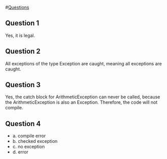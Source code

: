 #[Questions](docs.oracle.com/javase/tutorial/essential/exceptions/QandE/questions.html)

## Question 1
Yes, it is legal.

## Question 2
All exceptions of the type Exception are caught, meaning all exceptions are caught.

## Question 3
Yes, the catch block for ArithmeticException can never be called, because the ArithmeticException is also an Exception. Therefore, the code will not compile.

## Question 4
* a. compile error
* b. checked exception
* c. no exception
* d. error